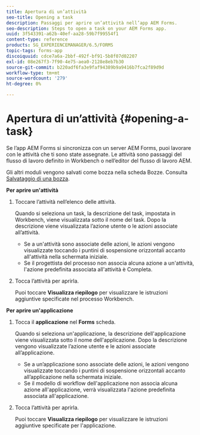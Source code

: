 ```yaml
---
title: Apertura di un’attività
seo-title: Opening a task
description: Passaggi per aprire un’attività nell’app AEM Forms.
seo-description: Steps to open a task on your AEM Forms app.
uuid: 3f543391-a62b-40ef-aa28-59b7f99554f1
content-type: reference
products: SG_EXPERIENCEMANAGER/6.5/FORMS
topic-tags: forms-app
discoiquuid: cdce7a6a-2bbf-492f-bf91-5b8f07d02207
exl-id: 08e267f3-7f90-4e75-aea0-2128e8eb7b30
source-git-commit: b220adf6fa3e9faf94389b9a9416b7fca2f89d9d
workflow-type: tm+mt
source-wordcount: '279'
ht-degree: 0%

---
```


# Apertura di un’attività {#opening-a-task}

Se l’app AEM Forms si sincronizza con un server AEM Forms, puoi lavorare con le attività che ti sono state assegnate. Le attività sono passaggi del flusso di lavoro definito in Workbench o nell’editor del flusso di lavoro AEM.

Gli altri moduli vengono salvati come bozza nella scheda Bozze. Consulta [Salvataggio di una bozza](/help/forms/using/save-as-draft.md).

**Per aprire un&#39;attività**

1. Toccare l’attività nell’elenco delle attività.

   Quando si seleziona un task, la descrizione del task, impostata in Workbench, viene visualizzata sotto il nome del task. Dopo la descrizione viene visualizzata l’azione utente o le azioni associate all’attività.

   * Se a un&#39;attività sono associate delle azioni, le azioni vengono visualizzate toccando i puntini di sospensione orizzontali accanto all&#39;attività nella schermata iniziale.
   * Se il progettista del processo non associa alcuna azione a un&#39;attività, l&#39;azione predefinita associata all&#39;attività è Completa.

1. Tocca l’attività per aprirla.

   Puoi toccare **Visualizza riepilogo** per visualizzare le istruzioni aggiuntive specificate nel processo Workbench.

**Per aprire un&#39;applicazione**

1. Tocca il **applicazione** nel **Forms** scheda.

   Quando si seleziona un&#39;applicazione, la descrizione dell&#39;applicazione viene visualizzata sotto il nome dell&#39;applicazione. Dopo la descrizione vengono visualizzate l’azione utente e le azioni associate all’applicazione.

   * Se a un’applicazione sono associate delle azioni, le azioni vengono visualizzate toccando i puntini di sospensione orizzontali accanto all’applicazione nella schermata iniziale.
   * Se il modello di workflow dell&#39;applicazione non associa alcuna azione all&#39;applicazione, verrà visualizzata l&#39;azione predefinita associata all&#39;applicazione.

1. Tocca l’attività per aprirla.

   Puoi toccare **Visualizza riepilogo** per visualizzare le istruzioni aggiuntive specificate per l&#39;applicazione.
